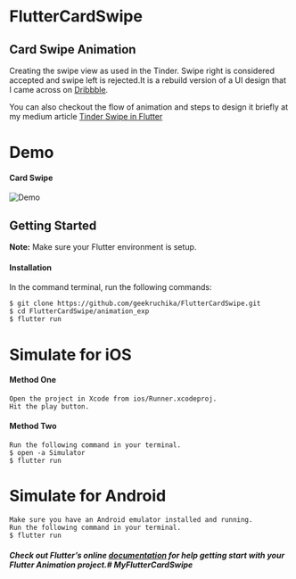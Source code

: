 
# FlutterCardSwipe

## Card Swipe Animation

Creating the swipe view as used in the Tinder. Swipe right is considered accepted and swipe left is rejected.It is a rebuild version of a UI design that I came across on [Dribbble](https://dribbble.com/shots/2216416-Showtime-app).

You can also checkout the flow of animation and steps to design it briefly at my medium article [Tinder Swipe in Flutter](https://blog.geekyants.com/tinder-swipe-in-flutter-7e4fc56021bc)

# Demo

#### Card Swipe

![Demo](https://github.com/geekruchika/FlutterCardSwipe/blob/master/animation_exp/ScreenGif/cardSwipe.gif)

<!-- #### Page Reveal

![Demo](https://github.com/geekruchika/FlutterCardSwipe/blob/master/animation_exp/ScreenGif/pageReveal.gif) -->


## Getting Started
**Note:** Make sure your Flutter environment is setup.

#### Installation

In the command terminal, run the following commands:

    $ git clone https://github.com/geekruchika/FlutterCardSwipe.git
    $ cd FlutterCardSwipe/animation_exp
    $ flutter run

# Simulate for iOS
#### Method One
    
    Open the project in Xcode from ios/Runner.xcodeproj.
    Hit the play button.

#### Method Two

    Run the following command in your terminal.
    $ open -a Simulator
    $ flutter run

# Simulate for Android

    Make sure you have an Android emulator installed and running.
    Run the following command in your terminal.
    $ flutter run

##### Check out Flutter’s online [documentation](http://flutter.io/) for help getting start with your Flutter Animation project.# MyFlutterCardSwipe

